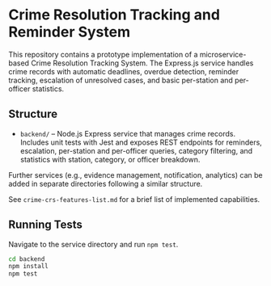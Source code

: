 # Crime Resolution Tracking and Reminder System

This repository contains a prototype implementation of a microservice-based Crime Resolution Tracking System. The Express.js service handles crime records with automatic deadlines, overdue detection, reminder tracking, escalation of unresolved cases, and basic per-station and per-officer statistics.

## Structure

- `backend/` – Node.js Express service that manages crime records. Includes unit tests with Jest and exposes REST endpoints for reminders, escalation, per-station and per-officer queries, category filtering, and statistics with station, category, or officer breakdown.

Further services (e.g., evidence management, notification, analytics) can be added in separate directories following a similar structure.

See `crime-crs-features-list.md` for a brief list of implemented capabilities.

## Running Tests

Navigate to the service directory and run `npm test`.

```bash
cd backend
npm install
npm test
```
